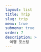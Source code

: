 ```yaml
---
layout: list
title: Trip
slug: trip
menu: true
submenu: true
order: 7
description: >
  여행 포스팅
---
```

